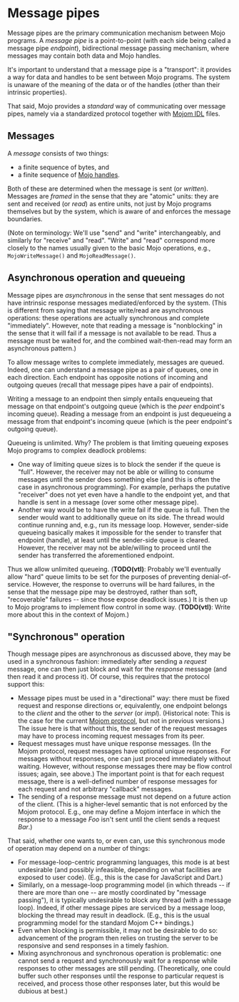 # Message pipes

Message pipes are the primary communication mechanism between Mojo programs. A
*message pipe* is a point-to-point (with each side being called a message pipe
*endpoint*), bidirectional message passing mechanism, where messages may contain
both data and Mojo handles.

It's important to understand that a message pipe is a "transport": it provides a
way for data and handles to be sent between Mojo programs. The system is unaware
of the meaning of the data or of the handles (other than their intrinsic
properties).

That said, Mojo provides a *standard* way of communicating over message pipes,
namely via a standardized protocol together with [Mojom IDL](mojom_idl.md)
files.

## Messages

A *message* consists of two things:
* a finite sequence of bytes, and
* a finite sequence of [Mojo handles](handles.md).

Both of these are determined when the message is sent (or *written*). Messages
are *framed* in the sense that they are "atomic" units: they are sent and
received (or *read*) as entire units, not just by Mojo programs themselves but
by the system, which is aware of and enforces the message boundaries.

(Note on terminology: We'll use "send" and "write" interchangeably, and
similarly for "receive" and "read". "Write" and "read" correspond more closely
to the names usually given to the basic Mojo operations, e.g.,
`MojoWriteMessage()` and `MojoReadMessage()`.

## Asynchronous operation and queueing

Message pipes are *asynchronous* in the sense that sent messages do not have
intrinsic response messages mediated/enforced by the system. (This is different
from saying that message write/read are asynchronous operations: these
operations are actually synchronous and complete "immediately". However, note
that reading a message is "nonblocking" in the sense that it will fail if a
message is not available to be read. Thus a message must be waited for, and the
combined wait-then-read may form an asynchronous pattern.)

To allow message writes to complete immediately, messages are queued. Indeed,
one can understand a message pipe as a pair of queues, one in each direction.
Each endpoint has opposite notions of incoming and outgoing queues (recall that
message pipes have a pair of endpoints).

Writing a message to an endpoint then simply entails enqueueing that message on
that endpoint's outgoing queue (which is the *peer* endpoint's incoming queue).
Reading a message from an endpoint is just dequeueing a message from that
endpoint's incoming queue (which is the peer endpoint's outgoing queue).

Queueing is unlimited. Why? The problem is that limiting queueing exposes Mojo
programs to complex deadlock problems:
* One way of limiting queue sizes is to block the sender if the queue is "full".
  However, the receiver may not be able or willing to consume messages until the
  sender does something else (and this is often the case in asynchronous
  programming). For example, perhaps the putative "receiver" does not yet even
  have a handle to the endpoint yet, and that handle is sent in a message (over
  some other message pipe).
* Another way would be to have the write fail if the queue is full. Then the
  sender would want to additionally queue on its side. The thread would continue
  running and, e.g., run its message loop. However, sender-side queueing
  basically makes it impossible for the sender to transfer that endpoint
  (handle), at least until the sender-side queue is cleared. However, the
  receiver may not be able/willing to proceed until the sender has transferred
  the aforementioned endpoint.

Thus we allow unlimited queueing. (**TODO(vtl)**: Probably we'll eventually
allow "hard" queue limits to be set for the purposes of preventing
denial-of-service. However, the response to overruns will be hard failures, in
the sense that the message pipe may be destroyed, rather than soft,
"recoverable" failures -- since those expose deadlock issues.) It is then up to
Mojo programs to implement flow control in some way. (**TODO(vtl)**: Write more
about this in the context of Mojom.)

## "Synchronous" operation

Though message pipes are asynchronous as discussed above, they may be used in a
synchronous fashion: immediately after sending a *request* message, one can then
just block and wait for the *response* message (and then read it and process
it). Of course, this requires that the protocol support this:
* Message pipes must be used in a "directional" way: there must be fixed request
  and response directions or, equivalently, one endpoint belongs to the *client*
  and the other to the *server* (or *impl*). (Historical note: This is the case
  for the current [Mojom protocol](mojom_protocol.md), but not in previous
  versions.) The issue here is that without this, the sender of the request
  messages may have to process incoming request messages from its peer.
* Request messages must have unique response messages. (In the Mojom protocol,
  request messages have optional unique responses. For messages without
  responses, one can just proceed immediately without waiting. However, without
  response messages there may be flow control issues; again, see above.) The
  important point is that for each request message, there is a well-defined
  number of response messages for each request and not arbitrary "callback"
  messages.
* The sending of a response message must not depend on a future action of the
  client. (This is a higher-level semantic that is not enforced by the Mojom
  protocol. E.g., one may define a Mojom interface in which the response to a
  message *Foo* isn't sent until the client sends a request *Bar*.)

That said, whether one wants to, or even can, use this synchronous mode of
operation may depend on a number of things:
* For message-loop-centric programming languages, this mode is at best
  undesirable (and possibly infeasible, depending on what facilities are exposed
  to user code). (E.g., this is the case for JavaScript and Dart.)
* Similarly, on a message-loop programming model (in which threads -- if there
  are more than one -- are mostly coordinated by "message passing"), it is
  typically undesirable to block any thread (with a message loop). Indeed, if
  other message pipes are serviced by a message loop, blocking the thread may
  result in deadlock. (E.g., this is the usual programming model for the
  standard Mojom C++ bindings.)
* Even when blocking is permissible, it may not be desirable to do so:
  advancement of the program then relies on trusting the server to be
  responsive and send responses in a timely fashion.
* Mixing asynchronous and synchronous operation is problematic: one cannot send
  a request and synchronously wait for a response while responses to other
  messages are still pending. (Theoretically, one could buffer such other
  responses until the response to particular request is received, and process
  those other responses later, but this would be dubious at best.)
